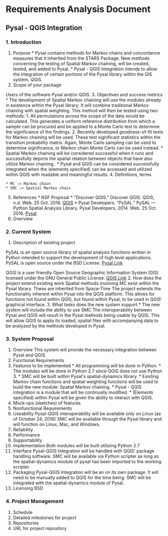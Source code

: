 # Requirements Analysis Document
## Pysal - QGIS Integration

### 1. Introduction
  1. Purpose
    * Pysal contains methods for Markov chains and concordance measures that it inherited from the STARS Package. New methods concerning the testing of Spatial Markov chaining, will be created, tested, and added to Pysal.
    * Pysal - QGIS Integration intends to allow the integration of certain portions of the Pysal library within the GIS system, QGIS.
  2. Scope of your package
  
  Users of the software Pysal and/or QGIS.
  3. Objectives and success metrics 
    * The development of Spatial Markov chaining will use the modules already in existence within the Pysal library. It will combine traditional Markov chaining with spatial weighting. This method will then be tested using two methods:
      1. All permutations across the scope of the data would be calculated. This generates a uniform reference distribution from which a sample can be procured and be applied to a Monte Carlo test to determine the significance of the findings.
      2. Recently developed goodness-of-fit tests for Markov chaining will be used. These test significant statistics within the transition probability matrix. Again, Monte Carlo sampling can be used to determine significance, or Markov chain Monte Carlo can be used instead.
    * Spatial Markov chaining will be considered successful when it runs and successfully depicts the spatial relation between objects that have also utilize Markov chaining.. 
    * Pysal and QGIS can be considered successfully integrated when the (elements specified) can be accessed and utilized within QGIS with readable and meaningful results. 
  4. Definitions, terms
  
    * MC := Markov chain
    * SMC := Spatial Markov chain
  
  5. References
    * NSF Proposal
    * "Discover QGIS." Discover QGIS. QGIS, n.d. Web. 25 Oct. 2016. [QGIS](http://www.qgis.org/en/site/about/index.html)
    * Pysal Developers. "PySAL." PySAL — Python Spatial Analysis Library. Pysal Developers, 2014. Web. 25 Oct. 2016. [Pysal](http://pysal.readthedocs.io/en/latest/index.html)
  6. Overview
  
### 2. Current System
  1. Description of existing project
  
  PySAL is an open source library of spatial analysis functions written in Python intended to support the development of high level applications. PySAL is open source under the BSD License. [Pysal Link](http://pysal.readthedocs.io/en/latest/index.html)
  
  QGIS is a user friendly Open Source Geographic Information System (GIS) licensed under the GNU General Public License. [QGIS Link](http://www.qgis.org/en/site/about/index.html)
  2. How does the project extend existing work
  Spatial methods involving MC exist within the Pysal library. These are inherited from Space-Time 
  The project extends the functionality inherent within Pysal into the QGIS platform. This allows for functions not found within QGIS, but found within Pysal, to be used in QGIS' graphical interface.
  3. What tasks does the new system support
    * The new system will include the ability to use SMC
  The interoperability between Pysal and QGIS will result in the Pysal methods being usable by QGIS. This will allow QGIS to apply its loaded, spatial files with accompanying data to be analyzed by the methods developed in Pysal.
  
### 3. System Proposal
1. Overview
This system will provide the necessary integration between Pysal and QGIS.
2. Functional Requirements
  1. Features to be implemented
    * All programming will be done in Python.
    * The modules will be done in Python 2.7 since QGIS does not use Python 3.
    * SMC will be built within Pysal's spatial-dynamics library.
    * Existing Markov chain functions and spatial weighting functions will be used to build the new module: Spatial Markov chaining.
    * Pysal - QGIS integration is a module that will be continually modified.
    * (Elements specified) within Pysal will be given the ability to interact with QGIS.
  2. Mock-ups (sketches) of features
3. Nonfunctional Requirements
  1. Useability
    Pysal-QGIS interoperability will be available only on Linux (as of October 24, 2016)
    SMC will be available through the Pysal library and will function on Linux, Mac, and Windows.
  2. Reliability
  3. Performance
  4. Supportability
  5. Implementation
    Both modules will be built utilizing Python 2.7
  6. Interface
    Pysal-QGIS Integration will be handled with QGIS' package handling software.
    SMC will be available via Python scripter as long as the spatial-dynamics module of pysal has been imported to the working scripter.
  7. Packaging
    Pysal-QGIS Integration will be an on its own package. It will need to be manually added to QGIS for the time being.
    SMC will be integrated with the spatial-dynamics module of Pysal.
  8. Licensing
    BSD
           
### 4. Project Management
1. Schedule
  1. Detailed milestones for project
2. Repositories
  1. URL for project repository
